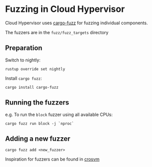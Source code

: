 # Fuzzing in Cloud Hypervisor

Cloud Hypervisor uses [cargo-fuzz](https://github.com/rust-fuzz/cargo-fuzz) for fuzzing individual components.

The fuzzers are in the `fuzz/fuzz_targets` directory

## Preparation

Switch to nightly:

````
rustup override set nightly
````

Install `cargo fuzz`:

```
cargo install cargo-fuzz
```

## Running the fuzzers

e.g. To run the `block` fuzzer using all available CPUs:

```
cargo fuzz run block -j `nproc`
```

## Adding a new fuzzer

```
cargo fuzz add <new_fuzzer>
```

Inspiration for fuzzers can be found in [crosvm](https://chromium.googlesource.com/chromiumos/platform/crosvm/+/refs/heads/master/fuzz/)
